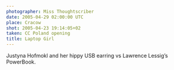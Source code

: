 ```yaml
---
photographer: Miss Thoughtscriber
date: 2005-04-29 02:00:00 UTC
place: Cracow
shot: 2005-04-23 19:14:05+02
taken: CC Poland opening
title: Laptop Girl
---
```


Justyna Hofmokl and her hippy USB earring vs Lawrence Lessig’s PowerBook.
